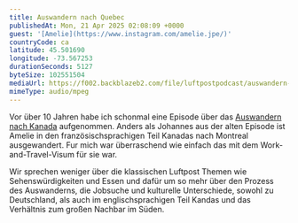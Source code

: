 ```yaml
---
title: Auswandern nach Quebec
publishedAt: Mon, 21 Apr 2025 02:08:09 +0000
guest: '[Amelie](https://www.instagram.com/amelie.jpe/)'
countryCode: ca
latitude: 45.501690
longitude: -73.567253
durationSeconds: 5127
byteSize: 102551504
mediaUrl: https://f002.backblazeb2.com/file/luftpostpodcast/auswandern-nach-quebec.mp3
mimeType: audio/mpeg
---
```


Vor über 10 Jahren habe ich schonmal eine Episode über das [Auswandern nach Kanada](https://www.luftpost-podcast.de/auswandern-nach-kanada) aufgenommen. Anders als Johannes aus der alten Episode ist Amelie in den französischsprachigen Teil Kanadas nach Montreal ausgewandert. Fur mich war überraschend wie einfach das mit dem Work-and-Travel-Visum für sie war.

Wir sprechen weniger über die klassischen Luftpost Themen wie Sehenswürdigkeiten und Essen und dafür um so mehr über den Prozess des Auswanderns, die Jobsuche und kulturelle Unterschiede, sowohl zu Deutschland, als auch im englischsprachigen Teil Kandas und das Verhältnis zum großen Nachbar im Süden.
